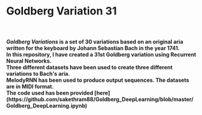 <h1>Goldberg Variation 31</h1>
<br>
<h4><em>Goldberg Variations</em> is a set of 30 variations based on an original aria written for the keyboard by Johann Sebastian Bach in the year 1741.<br>
  In this repository, I have created a 31st Goldberg variation using Recurrent Neural Networks.<br>
  Three different datasets have been used to create three different variations to Bach's aria.
<br>
  MelodyRNN has been used to produce output sequences. The datasets are in MIDI format.<br>
  The code used has been provided [here](https://github.com/sakethram88/Goldberg_DeepLearning/blob/master/Goldberg_DeepLearning.ipynb)
  <br>
  
